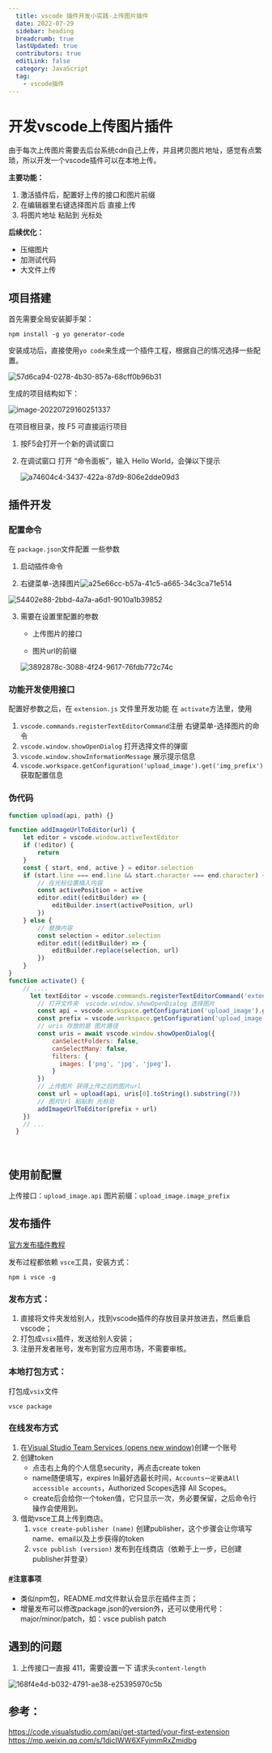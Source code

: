 ```yaml
---
  title: vscode 插件开发小实践-上传图片插件
  date: 2022-07-29
  sidebar: heading
  breadcrumb: true
  lastUpdated: true
  contributors: true
  editLink: false
  category: JavaScript
  tag:
    - vscode插件
---
```



# 开发vscode上传图片插件
由于每次上传图片需要去后台系统cdn自己上传，并且拷贝图片地址，感觉有点繁琐，所以开发一个vscode插件可以在本地上传。

**主要功能：**

1. 激活插件后，配置好上传的接口和图片前缀
2. 在编辑器里右键选择图片后 直接上传
3. 将图片地址 粘贴到 光标处

**后续优化：**

- 压缩图片
- 加测试代码
- 大文件上传


## 项目搭建

首先需要全局安装脚手架：
```shell
npm install -g yo generator-code
```

安装成功后，直接使用`yo code`来生成一个插件工程，根据自己的情况选择一些配置。

![57d6ca94-0278-4b30-857a-68cff0b96b31](https://raw.githubusercontent.com/diandianyezi/typora-images/master/img/57d6ca94-0278-4b30-857a-68cff0b96b31.png)

生成的项目结构如下：

![image-20220729160251337](https://raw.githubusercontent.com/diandianyezi/typora-images/master/img/image-20220729160251337.png)


在项目根目录，按 F5 可直接运行项目

1. 按F5会打开一个新的调试窗口

2. 在调试窗口 打开 “命令面板”，输入 Hello World，会弹以下提示

    ![a74604c4-3437-422a-87d9-806e2dde09d3](https://raw.githubusercontent.com/diandianyezi/typora-images/master/img/a74604c4-3437-422a-87d9-806e2dde09d3.png)

## 插件开发

### 配置命令

在 `package.json`文件配置  一些参数

1. 启动插件命令


2. 右键菜单-选择图片![a25e66cc-b57a-41c5-a665-34c3ca71e514](https://raw.githubusercontent.com/diandianyezi/typora-images/master/img/a25e66cc-b57a-41c5-a665-34c3ca71e514.png)

![54402e88-2bbd-4a7a-a6d1-9010a1b39852](https://raw.githubusercontent.com/diandianyezi/typora-images/master/img/54402e88-2bbd-4a7a-a6d1-9010a1b39852.png)

3. 需要在设置里配置的参数

    - 上传图片的接口

    - 图片url的前缀

    ![3892878c-3088-4f24-9617-76fdb772c74c](https://raw.githubusercontent.com/diandianyezi/typora-images/master/img/3892878c-3088-4f24-9617-76fdb772c74c.png)

### 功能开发使用接口

配置好参数之后，在 `extension.js` 文件里开发功能
在 `activate`方法里，使用  

1. `vscode.commands.registerTextEditorCommand`注册 右键菜单-选择图片的命令
2. `vscode.window.showOpenDialog` 打开选择文件的弹窗
3. `vscode.window.showInformationMessage` 展示提示信息
4. `vscode.workspace.getConfiguration('upload_image').get('img_prefix')` 获取配置信息

### 伪代码

```js
function upload(api, path) {}

function addImageUrlToEditor(url) {
    let editor = vscode.window.activeTextEditor
    if (!editor) {
        return
    }
    const { start, end, active } = editor.selection
    if (start.line === end.line && start.character === end.character) {
        // 在光标位置插入内容
        const activePosition = active
        editor.edit((editBuilder) => {
            editBuilder.insert(activePosition, url)
        })
    } else {
        // 替换内容
        const selection = editor.selection
        editor.edit((editBuilder) => {
            editBuilder.replace(selection, url)
        })
    }
}
function activate() {
    // ....
      let textEditor = vscode.commands.registerTextEditorCommand('extension.chooseImage', async function () {
        // 打开文件夹  vscode.window.showOpenDialog 选择图片
        const api = vscode.workspace.getConfiguration('upload_image').get('api')
        const prefix = vscode.workspace.getConfiguration('upload_image').get('img_prefix')
        // uris 存放的是 图片路径
        const uris = await vscode.window.showOpenDialog({
            canSelectFolders: false,
            canSelectMany: false,
            filters: {
              images: ['png', 'jpg', 'jpeg'],
            }
        })
        // 上传图片 获得上传之后的图片url
        const url = upload(api, uris[0].toString().substring(7))
        // 图片Url 粘贴到 光标处
        addImageUrlToEditor(prefix + url)
    })
    // ...
  }
```

​    

## 使用前配置

上传接口：`upload_image.api`
图片前缀：`upload_image.image_prefix`



## 发布插件

[官方发布插件教程](https://code.visualstudio.com/api/working-with-extensions/publishing-extension)

发布过程都依赖 `vsce`工具，安装方式：

```shell
npm i vsce -g
```



### 发布方式：

1. 直接将文件夹发给别人，找到vscode插件的存放目录并放进去，然后重启vscode；
2. 打包成`vsix`插件，发送给别人安装；
3. 注册开发者账号，发布到官方应用市场，不需要审核。

### 本地打包方式：

打包成`vsix`文件

```shell
vsce package
```

### 在线发布方式

1. 在[Visual Studio Team Services (opens new window)](https://account.microsoft.com/?lang=zh-CN&refd=account.live.com&refp=landing&mkt=ZH-CN)创建一个账号
2. 创建token
    - 点击右上角的个人信息security，再点击create token
    - name随便填写，expires In最好选最长时间，`Accounts一定要选All accessible accounts`，Authorized Scopes选择 All Scopes。
    - create后会给你一个token值，它只显示一次，务必要保留，之后命令行操作会使用到。
3. 借助vsce工具上传到商店。
    1. `vsce create-publisher (name)` 创建publisher，这个步骤会让你填写name、email以及上步获得的token
    2. `vsce publish (version)` 发布到在线商店（依赖于上一步，已创建publisher并登录）

#### [#](https://lq782655835.github.io/blogs/tools/vscode-plugin-develop.html#注意事项)注意事项

- 类似npm包，README.md文件默认会显示在插件主页；
- 增量发布可以修改package.json的version外，还可以使用代号：major/minor/patch，如：vsce publish patch

## 遇到的问题

1. 上传接口一直报 411，需要设置一下 请求头`content-length`

![168f4e4d-b032-4791-ae38-e25395970c5b](https://raw.githubusercontent.com/diandianyezi/typora-images/master/img/168f4e4d-b032-4791-ae38-e25395970c5b.png)

## 参考：

https://code.visualstudio.com/api/get-started/your-first-extension
https://mp.weixin.qq.com/s/1dicIWW6XFyimmRxZmidbg